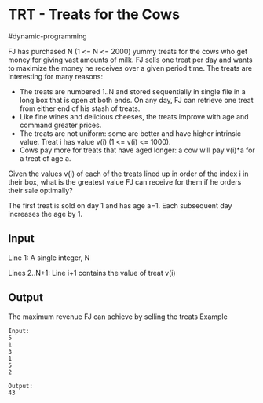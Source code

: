 # TRT - Treats for the Cows

#dynamic-programming

FJ has purchased N (1 <= N <= 2000) yummy treats for the cows who get money for giving vast amounts of milk. FJ sells one treat per day and wants to maximize the money he receives over a given period time. The treats are interesting for many reasons:

* The treats are numbered 1..N and stored sequentially in single file in a long box that is open at both ends. On any day, FJ can retrieve one treat from either end of his stash of treats.
* Like fine wines and delicious cheeses, the treats improve with age and command greater prices.
* The treats are not uniform: some are better and have higher intrinsic value. Treat i has value v(i) (1 <= v(i) <= 1000).
* Cows pay more for treats that have aged longer: a cow will pay v(i)*a for a treat of age a.

Given the values v(i) of each of the treats lined up in order of the index i in their box, what is the greatest value FJ can receive for them if he orders their sale optimally?

The first treat is sold on day 1 and has age a=1. Each subsequent day increases the age by 1.
## Input

Line 1: A single integer, N

Lines 2..N+1: Line i+1 contains the value of treat v(i)
## Output

The maximum revenue FJ can achieve by selling the treats
Example

```
Input:
5
1
3
1
5
2
```
```
Output:
43
```
